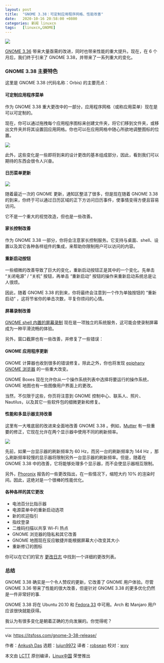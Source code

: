 ```yaml
---
layout: post
title:	"GNOME 3.38：可定制应用程序网格、性能改善"
date:	2020-10-16 20:58:00 +0800 
categories:	新闻 linuxcn 
tags:	[linuxcn,GNOME]
---
```



![](/Asserts/Images//attachment/album/202010/16/203906xys0py0nvi1d01ss.jpg)


[GNOME 3.36](https://itsfoss.com/gnome-3-36-release/) 带来大量亟需的改进，同时也带来性能的重大提升。现在，在 6 个月后，我们终于引来了 GNOME 3.38，并带来了一系列重大的变化。


### GNOME 3.38 主要特色


这里是 GNOME 3.38 (代码名称：Orbis) 的主要亮点：






#### 可定制应用程序菜单


作为 GNOME 3.38 重大更改中的一部分，应用程序网格（或称应用菜单）现在是可以可定制的。


现在，你可以通过拖拽每个应用程序图标来创建文件夹，将它们移到文件夹，或移出文件夹并将其设置回应用网格。你也可以在应用网格中随心所欲地调整图标的位置。


![](/Asserts/Images//attachment/album/202010/16/210620kugfvjjfvuy4myfv.jpg)


此外，这些变化是一些即将到来的设计更改的基本组成部分，因此，看到我们可以期待的东西会很令人兴奋。


#### 日历菜单更新


![](/Asserts/Images//attachment/album/202010/16/210636nvcjancksr8a8ckr.png)


随着最近一次的 GNOME 更新，通知区整洁了很多，但是现在随着 GNOME 3.38 的到来，你终于可以通过日历区域的正下方访问日历事件，使事情变得方便且容易访问。


它不是一个重大的视觉改造，但也是一些改善。


#### 家长控制改善


作为 GNOME 3.38 一部分，你将会注意家长控制服务。它支持与桌面、shell、设置以及其它各种各样组件的集成，来帮助你限制用户可以访问的内容。


#### 重新启动按钮


一些细微的改善导致了巨大的变化，重新启动按钮正是其中的一个变化。先单击 “关闭电源” / “关机” 按钮，再单击 “重新启动” 按钮的操作来重新启动系统总是让人很烦。


因此，随着 GNOME 3.38 的到来，你将最终会注意到一个作为单独按钮的 “重新启动” ，这将节省你的单击次数，平复你烦闷的心情。


#### 屏幕录制改善


[GNOME shell 内置的屏幕录制](https://itsfoss.com/gnome-screen-recorder/) 现在是一项独立的系统服务，这可能会使录制屏幕成为一种平滑流畅的体验。


另外，窗口截屏也有一些改善，并修复了一些错误：






#### GNOME 应用程序更新


GNOME 计算器也收到很多的错误修复。除此之外，你也将发现 [epiphany GNOME 浏览器](https://en.wikipedia.org/wiki/GNOME_Web) 的一些重大改变。


GNOME Boxes 现在允许你从一个操作系统列表中选择将要运行的操作系统，GNOME 地图也有一些图像用户界面上的更改。


当然，不仅限于这些，你页将注意到 GNOME 控制中心、联系人、照片、Nautilus，以及其它一些软件包的细微更新和修复。


#### 性能和多显示器支持改善


这里有一大堆底层的改进来全面地改善 GNOME 3.38 。例如，[Mutter](https://en.wikipedia.org/wiki/Mutter_(software)) 有一些重要的修正，它现在允许在两个显示器中使用不同的刷新频率。


![](/Asserts/Images//attachment/album/202010/16/210656jiudw01ww6iz6bzn.jpg)


先前，如果一台显示器的刷新频率为 60 Hz，而另一台的刷新频率为 144 Hz ，那么刷新频率较慢的显示器将限制另外一台显示器的刷新频率。但是，随着在 GNOME 3.38 中的改善，它将能够处理多个显示器，而不会使显示器相互限制。


另外，[Phoronix](https://www.phoronix.com/scan.php?page=news_item&px=GNOME-3.38-Last-Min-Mutter) 报告的一些更改指出，在一些情况下，缩短大约 10% 的渲染时间。因此，这绝对是一个很棒的性能优化。


#### 各种各样的其它更改


* 电池百分比指示器
* 电源菜单中的重新启动选项
* 新的欢迎指引
* 指纹登录
* 二维码扫描以共享 Wi-Fi 热点
* GNOME 浏览器的隐私和其它改善
* GNOME 地图现在反应敏捷并能根据屏幕大小改变其大小
* 重新修订的图标


你可以在它们的官方 [更改日志](https://help.gnome.org/misc/release-notes/3.38) 中找到一个详细的更改列表。


### 总结


GNOME 3.38 确实是一个令人赞叹的更新，它改善了 GNOME 用户体验。尽管 GNOME 3.36 带来了性能的很大改善，但是针对 GNOME 3.38 的更多优化仍然是一件非常好的事.


GNOME 3.38 将在 Ubuntu 20.10 和 [Fedora 33](https://itsfoss.com/fedora-33/) 中可用。Arch 和 Manjaro 用户应该很快就能获得。


我认为有很多变化是朝着正确的方向发展的。你觉得呢？




---


via: <https://itsfoss.com/gnome-3-38-release/>


作者：[Ankush Das](https://itsfoss.com/author/ankush/) 选题：[lujun9972](https://github.com/lujun9972) 译者：[robsean](https://github.com/robsean) 校对：[wxy](https://github.com/wxy)


本文由 [LCTT](https://github.com/LCTT/TranslateProject) 原创编译，[Linux中国](https://linux.cn/) 荣誉推出

